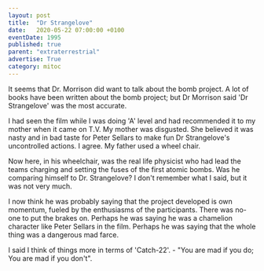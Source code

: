 ```yaml
---
layout: post
title:  "Dr Strangelove"
date:   2020-05-22 07:00:00 +0100
eventDate: 1995
published: true
parent: "extraterrestrial"
advertise: True
category: mitoc
---
```


It seems that Dr. Morrison did want to talk about the bomb project. A lot of books have been written about the bomb project; but Dr Morrison said 'Dr Strangelove' was the most accurate.

I had seen the film while I was doing 'A' level and had recommended it to my mother when it came on T.V. My mother was disgusted. She believed it was nasty and in bad taste for Peter Sellars to make fun Dr Strangelove's uncontrolled actions. I agree. My father used a wheel chair.

Now here, in his wheelchair, was the real life physicist who had lead the teams charging and setting the fuses of the first atomic bombs. Was he comparing himself to Dr. Strangelove? I don't remember what I said, but it was not very much. 

I now think he was probably saying that the project developed is own momentum, fueled by the enthusiasms of the participants. There was no-one to put the brakes on. Perhaps he was saying he was a chamelion character like Peter Sellars in the film. Perhaps he was saying that the whole thing was a dangerous mad farce.

I said I think of things more in terms of 'Catch-22'. - "You are mad if you do; You are mad if you don't".
